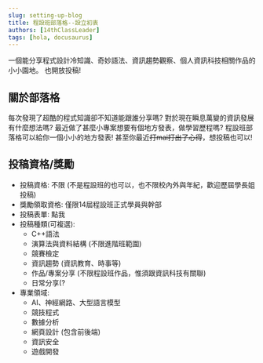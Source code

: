 ```yaml
---
slug: setting-up-blog
title: 程設班部落格--設立初衷
authors: [14thClassLeader]
tags: [hola, docusaurus]
---
```


一個能分享程式設計冷知識、奇妙語法、資訊趨勢觀察、個人資訊科技相關作品的小小園地。
也開放投稿!

<!-- truncate -->

## 關於部落格
每次發現了超酷的程式知識卻不知道能跟誰分享嗎? 對於現在瞬息萬變的資訊發展有什麼想法嗎? 最近做了甚麼小專案想要有個地方發表，做學習歷程嗎? 
程設班部落格可以給你一個小小的地方發表! 甚至你最近~~打mai打出了心得~~，想投稿也可以!

## 投稿資格/獎勵
- 投稿資格: 不限 (不是程設班的也可以，也不限校內外與年紀，歡迎歷屆學長姐投稿)
- 獎勵領取資格: 僅限14屆程設班正式學員與幹部
- 投稿表單: 點我
- 投稿種類(可複選):
  - C++語法
  - 演算法與資料結構 (不限進階班範圍)
  - 競賽檢定
  - 資訊趨勢 (資訊教育、時事等)
  - 作品/專案分享 (不限程設班作品，惟須跟資訊科技有關聯)
  - 日常分享(?
- 專業領域:
  - AI、神經網路、大型語言模型
  - 競技程式
  - 數據分析
  - 網頁設計 (包含前後端)
  - 資訊安全
  - 遊戲開發
